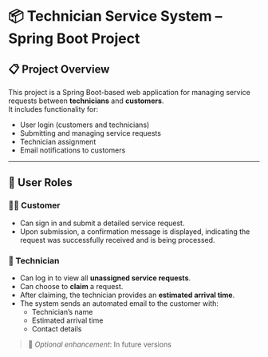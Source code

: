 # 📦 Technician Service System – Spring Boot Project

## 📋 Project Overview

This project is a Spring Boot-based web application for managing service requests between **technicians** and **customers**.  
It includes functionality for:

- User login (customers and technicians)
- Submitting and managing service requests
- Technician assignment
- Email notifications to customers

---

## 👥 User Roles

### 🧑‍💼 Customer

- Can sign in and submit a detailed service request.
- Upon submission, a confirmation message is displayed, indicating the request was successfully received and is being processed.

### 🔧 Technician

- Can log in to view all **unassigned service requests**.
- Can choose to **claim** a request.
- After claiming, the technician provides an **estimated arrival time**.
- The system sends an automated email to the customer with:
  - Technician’s name
  - Estimated arrival time
  - Contact details

> 🔄 _Optional enhancement_: In future versions
